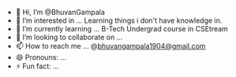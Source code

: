 - 👋 Hi, I’m @BhuvanGampala
- 👀 I’m interested in ... Learning things i don't have knowledge in.
- 🌱 I’m currently learning ... B-Tech Undergrad course in CSEtream
- 💞️ I’m looking to collaborate on ...
- 📫 How to reach me ... @bhuvangampala1904@gmail.com
- 😄 Pronouns: ...
- ⚡ Fun fact: ...

<!---
BhuvanGampala/BhuvanGampala is a ✨ special ✨ repository because its `README.md` (this file) appears on your GitHub profile.
You can click the Preview link to take a look at your changes.
--->
